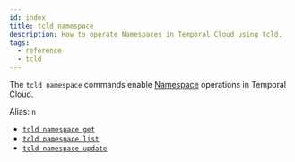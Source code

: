 ```yaml
---
id: index
title: tcld namespace
description: How to operate Namespaces in Temporal Cloud using tcld.
tags:
  - reference
  - tcld
---
```


The `tcld namespace` commands enable [Namespace](/concepts/what-is-a-namespace) operations in Temporal Cloud.

Alias: `n`

- [`tcld namespace get`](/cloud/tcld/namespace/get)
- [`tcld namespace list`](/cloud/tcld/namespace/list)
- [`tcld namespace update`](/cloud/tcld/namespace/update)
